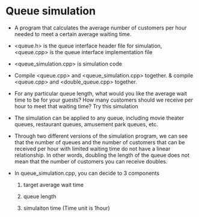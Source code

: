 # Queue simulation

- A program that calculates the average number of customers per hour needed to meet a certain average waiting time.

- <queue.h> is the queue interface header file for simulation, <queue.cpp> is the queue interface implementation file

- <queue_simulation.cpp> is simulation code

- Compile <queue.cpp> and <queue_simulation.cpp> together. & compile <queue.cpp> and <double_queue.cpp> together.

- For any particular queue length, what would you like the average wait time to be for your guests? How many customers should we receive per hour to meet that waiting time? Try this simulation

- The simulation can be applied to any queue, including movie theater queues, restaurant queues, amusement park queues, etc.

- Through two different versions of the simulation program, we can see that the number of queues and the number of customers that can be received per hour with limited waiting time do not have a linear relationship. In other words, doubling the length of the queue does not mean that the number of customers you can receive doubles.

- In queue_simulation.cpp, you can decide to 3 components

  1. target average wait time
  
  2.  queue length
  
  3.  simulaiton time (Time unit is 1hour)
